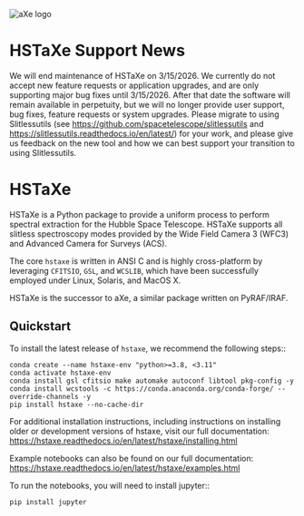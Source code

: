 ![aXe logo](docs/hstaxe/images/ACS_aXe02.png)

HSTaXe Support News
===================

We will end maintenance of HSTaXe on 3/15/2026. We currently do not accept new feature requests
or application upgrades, and are only supporting major bug fixes until 3/15/2026. After that
date the software will remain available in perpetuity, but we will no longer provide user support,
bug fixes, feature requests or system upgrades. Please migrate to using Slitlessutils (see
https://github.com/spacetelescope/slitlessutils and https://slitlessutils.readthedocs.io/en/latest/)
for your work, and please give us feedback on the new tool and how we can best support your
transition to using Slitlessutils.

HSTaXe
======

HSTaXe is a Python package to provide a uniform process to perform spectral
extraction for the Hubble Space Telescope. HSTaXe supports all slitless
spectroscopy modes provided by the Wide Field Camera 3 (WFC3) and Advanced
Camera for Surveys (ACS).

The core ``hstaxe`` is written in ANSI C and is highly cross-platform by
leveraging ``CFITSIO``, ``GSL``, and ``WCSLIB``, which have been successfully
employed under Linux, Solaris, and MacOS X.

HSTaXe is the successor to aXe, a similar package written on PyRAF/IRAF.


Quickstart
----------
To install the latest release of ``hstaxe``, we recommend the following steps::

    conda create --name hstaxe-env "python>=3.8, <3.11"
    conda activate hstaxe-env
    conda install gsl cfitsio make automake autoconf libtool pkg-config -y
    conda install wcstools -c https://conda.anaconda.org/conda-forge/ --override-channels -y
    pip install hstaxe --no-cache-dir

For additional installation instructions, including instructions on installing older
or development versions of hstaxe, visit our full documentation:
https://hstaxe.readthedocs.io/en/latest/hstaxe/installing.html

Example notebooks can also be found on our full documentation:
https://hstaxe.readthedocs.io/en/latest/hstaxe/examples.html

To run the notebooks, you will need to install jupyter::

    pip install jupyter